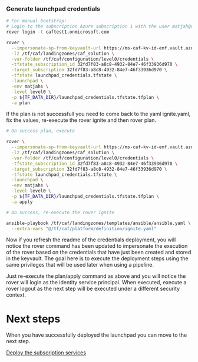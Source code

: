 
### Generate launchpad credentials

```bash
# For manual bootstrap:
# Login to the subscription Azure subscription 1 with the user matjah@caftest1.onmicrosoft.com
rover login -t caftest1.onmicrosoft.com

rover \
  --impersonate-sp-from-keyvault-url https://ms-caf-kv-id-enf.vault.azure.net/ \
  -lz /tf/caf/landingzones/caf_solution \
  -var-folder /tf/caf/configuration/level0/credentials \
  -tfstate_subscription_id 32fd7f83-a8c8-4932-84e7-46f33936d970 \
  -target_subscription 32fd7f83-a8c8-4932-84e7-46f33936d970 \
  -tfstate launchpad_credentials.tfstate \
  -launchpad \
  -env matjahs \
  -level level0 \
  -p ${TF_DATA_DIR}/launchpad_credentials.tfstate.tfplan \
  -a plan

```

If the plan is not successfull you need to come back to the yaml ignite.yaml, fix the values, re-execute the rover ignite and then rover plan.


```bash 
# On success plan, execute

rover \
  --impersonate-sp-from-keyvault-url https://ms-caf-kv-id-enf.vault.azure.net/ \
  -lz /tf/caf/landingzones/caf_solution \
  -var-folder /tf/caf/configuration/level0/credentials \
  -tfstate_subscription_id 32fd7f83-a8c8-4932-84e7-46f33936d970 \
  -target_subscription 32fd7f83-a8c8-4932-84e7-46f33936d970 \
  -tfstate launchpad_credentials.tfstate \
  -launchpad \
  -env matjahs \
  -level level0 \
  -p ${TF_DATA_DIR}/launchpad_credentials.tfstate.tfplan \
  -a apply

```

```bash
# On success, re-execute the rover ignite

ansible-playbook /tf/caf/landingzones/templates/ansible/ansible.yaml \
  --extra-vars "@/tf/caf/platform/definition/ignite.yaml"

```

Now if you refresh the readme of the credentials deployment, you will notice the rover command has been updated to impersonate the execution of the rover based on the credentials that have just been created and stored in the keyvault. The goal here is to execute the deployment steps using the same privileges that will be used later when using a pipeline.

Just re-execute the plan/apply command as above and you will notice the rover will login as the identity service principal. When executed, execute a rover logout as the next step will be executed under a different security context.

# Next steps

When you have successfully deployed the launchpad you can  move to the next step.

 [Deploy the subscription services](../../level1/subscriptions/readme.md)
